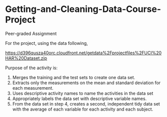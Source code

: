 # Getting-and-Cleaning-Data-Course-Project
Peer-graded Assignment

For the project, using the data following,

https://d396qusza40orc.cloudfront.net/getdata%2Fprojectfiles%2FUCI%20HAR%20Dataset.zip

Purpose of the activity is:

1.    Merges the training and the test sets to create one data set.
2.    Extracts only the measurements on the mean and standard deviation for each measurement.
3.    Uses descriptive activity names to name the activities in the data set
4.    Appropriately labels the data set with descriptive variable names.
5.    From the data set in step 4, creates a second, independent tidy data set with the average of each variable for each activity and each subject.

